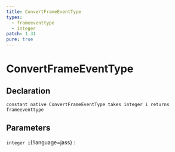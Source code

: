 ```yaml
---
title: ConvertFrameEventType
types:
  - frameeventtype
  - integer
patch: 1.31
pure: true
---
```


# ConvertFrameEventType

## Declaration

```jass
constant native ConvertFrameEventType takes integer i returns frameeventtype
```

## Parameters
`integer i`{!language=jass}
: 
